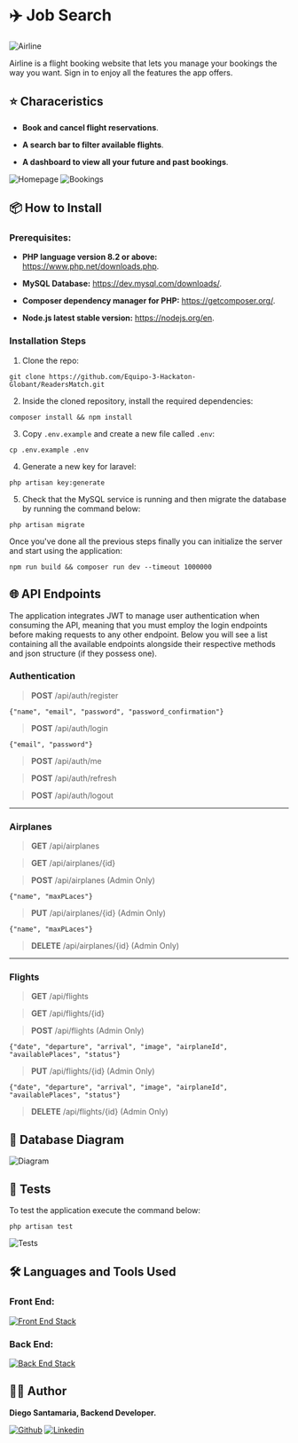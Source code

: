 # ✈️ Job Search

![Airline](./public/img/Airline.jpg)

Airline is a flight booking website that lets you manage your bookings the way you want. Sign in to enjoy all the features the app offers.

## ⭐ Characeristics

* __Book and cancel flight reservations__.

* __A search bar to filter available flights__.

* __A dashboard to view all your future and past bookings__.

![Homepage](public/img/homepage.png)
![Bookings](public/img/bookings.png)

## 📦 How to Install

### Prerequisites:

* __PHP language version 8.2 or above:__ https://www.php.net/downloads.php.

* __MySQL Database:__ https://dev.mysql.com/downloads/.

* __Composer dependency manager for PHP:__ https://getcomposer.org/.

* __Node.js latest stable version:__ https://nodejs.org/en.

### Installation Steps

1. Clone the repo:

```
git clone https://github.com/Equipo-3-Hackaton-Globant/ReadersMatch.git
```

2. Inside the cloned repository, install the required dependencies:

```
composer install && npm install
```

3. Copy `.env.example` and create a new file called `.env`:

```
cp .env.example .env
```

4. Generate a new key for laravel:

```
php artisan key:generate
```

5. Check that the MySQL service is running and then migrate the database by running the command below:

```
php artisan migrate
```

Once you've done all the previous steps finally you can initialize the server and start using the application:

```
npm run build && composer run dev --timeout 1000000
```

## 🌐 API Endpoints

The application integrates JWT to manage user authentication when consuming the API, meaning that you must employ the login endpoints before making requests to any other endpoint. Below you will see a list containing all the available endpoints alongside their respective methods and json structure (if they possess one).

### Authentication

> __POST__ /api/auth/register
```
{"name", "email", "password", "password_confirmation"}
```

> __POST__ /api/auth/login
```
{"email", "password"}
```

> __POST__ /api/auth/me

> __POST__ /api/auth/refresh

> __POST__ /api/auth/logout

---

### Airplanes

> __GET__ /api/airplanes

> __GET__ /api/airplanes/{id}

> __POST__ /api/airplanes (Admin Only)
```
{"name", "maxPLaces"}
```

> __PUT__ /api/airplanes/{id} (Admin Only)
```
{"name", "maxPLaces"}
```

> __DELETE__ /api/airplanes/{id} (Admin Only)

---

### Flights

> __GET__ /api/flights

> __GET__ /api/flights/{id}

> __POST__ /api/flights (Admin Only)
```
{"date", "departure", "arrival", "image", "airplaneId", "availablePlaces", "status"}
```

> __PUT__ /api/flights/{id} (Admin Only)
```
{"date", "departure", "arrival", "image", "airplaneId", "availablePlaces", "status"}
```

> __DELETE__ /api/flights/{id} (Admin Only)

## 🐬 Database Diagram

![Diagram](public/img/database.png)

## 🧪 Tests

To test the application execute the command below:

```
php artisan test
```

![Tests](public/img/tests.png)

## 🛠️ Languages and Tools Used

### Front End:

[![Front End Stack](https://skillicons.dev/icons?i=js,html,css,bootstrap)](https://skillicons.dev)

### Back End:

[![Back End Stack](https://skillicons.dev/icons?i=laravel,php,mysql,nodejs,vite)](https://skillicons.dev)


## 🧑‍💻 Author

__Diego Santamaria, Backend Developer.__

[![Github](https://skillicons.dev/icons?i=github)](https://github.com/DinGo21/)
[![Linkedin](https://skillicons.dev/icons?i=linkedin)](https://www.linkedin.com/in/diegosm21/)

